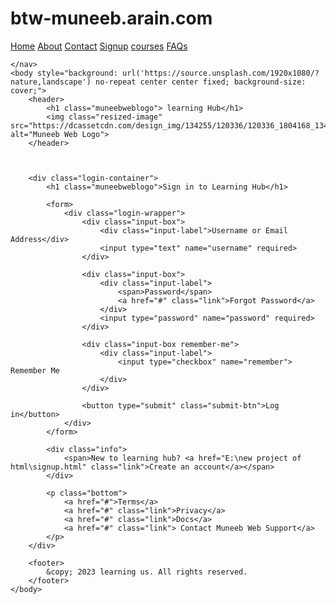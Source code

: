 # btw-muneeb.arain.com
<!DOCTYPE html>
<html>
<head>
    <link rel="stylesheet" href="style.css">

   
</head>

<body>
    <nav>
        <a href="E:\new project of html\web.html">Home</a>
        <a href="E:\new project of html\about.html">About</a>
        <a href="E:\new project of html\contact us.html">Contact</a>
        <a href="E:\new project of html\signup.html">Signup</a>
        <a href="#">courses</a>
        <a href="#">FAQs</a>

    </nav>
    <body style="background: url('https://source.unsplash.com/1920x1080/?nature,landscape') no-repeat center center fixed; background-size: cover;">
        <header>
            <h1 class="muneebweblogo"> learning Hub</h1>
            <img class="resized-image" src="https://dcassetcdn.com/design_img/134255/120336/120336_1804168_134255_image.jpg" alt="Muneeb Web Logo">
        </header>
    
       
    
        <div class="login-container">
            <h1 class="muneebweblogo">Sign in to Learning Hub</h1>
    
            <form>
                <div class="login-wrapper">
                    <div class="input-box">
                        <div class="input-label">Username or Email Address</div>
                        <input type="text" name="username" required>
                    </div>
    
                    <div class="input-box">
                        <div class="input-label">
                            <span>Password</span>
                            <a href="#" class="link">Forgot Password</a>
                        </div>
                        <input type="password" name="password" required>
                    </div>
    
                    <div class="input-box remember-me">
                        <div class="input-label">
                            <input type="checkbox" name="remember"> Remember Me
                        </div>
                    </div>
    
                    <button type="submit" class="submit-btn">Log in</button>
                </div>
            </form>
    
            <div class="info">
                <span>New to learning hub? <a href="E:\new project of html\signup.html" class="link">Create an account</a></span>
            </div>
    
            <p class="bottom">
                <a href="#">Terms</a>
                <a href="#" class="link">Privacy</a>
                <a href="#" class="link">Docs</a>
                <a href="#" class="link"> Contact Muneeb Web Support</a>
            </p>
        </div>
    
        <footer>
            &copy; 2023 learning us. All rights reserved.
        </footer>
    </body>
</body>
</html>
